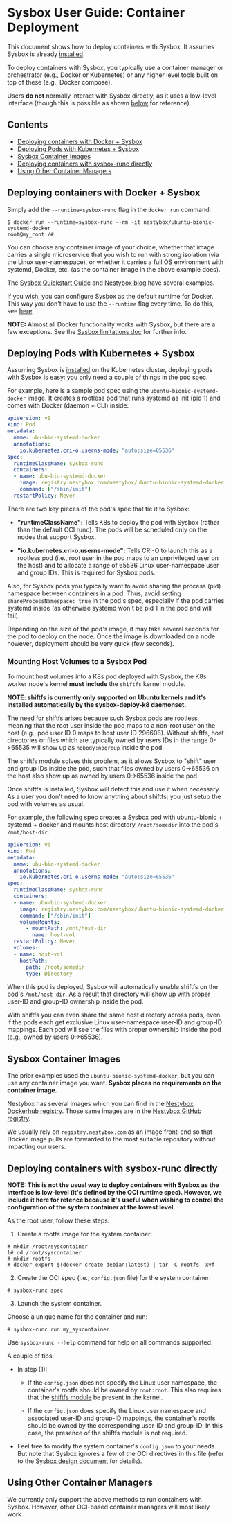 # Sysbox User Guide: Container Deployment

This document shows how to deploy containers with Sysbox. It assumes
Sysbox is already [installed](install.md).

To deploy containers with Sysbox, you typically use a container manager or
orchestrator (e.g., Docker or Kubernetes) or any higher level tools built on top
of these (e.g., Docker compose).

Users **do not** normally interact with Sysbox directly, as it uses a low-level
interface (though this is possible as shown [below](#deploying-containers-with-sysbox-runc-directly)
for reference).

## Contents

-   [Deploying containers with Docker + Sysbox](#deploying-containers-with-docker--sysbox)
-   [Deploying Pods with Kubernetes + Sysbox](#deploying-pods-with-kubernetes--sysbox)
-   [Sysbox Container Images](#sysbox-container-images)
-   [Deploying containers with sysbox-runc directly](#deploying-containers-with-sysbox-runc-directly)
-   [Using Other Container Managers](#using-other-container-managers)

## Deploying containers with Docker + Sysbox

Simply add the `--runtime=sysbox-runc` flag in the `docker run` command:

```console
$ docker run --runtime=sysbox-runc --rm -it nestybox/ubuntu-bionic-systemd-docker
root@my_cont:/#
```

You can choose any container image of your choice, whether that image carries a
single microservice that you wish to run with strong isolation (via the Linux
user-namespace), or whether it carries a full OS environment with systemd,
Docker, etc. (as the container image in the above example does).

The [Sysbox Quickstart Guide](../quickstart/README.md) and [Nestybox blog](https://blog.nestybox.com)
have several examples.

If you wish, you can configure Sysbox as the default runtime for Docker. This
way you don't have to use the `--runtime` flag every time. To do this,
see [here](install-package.md#configuring-dockers-default-runtime-to-sysbox).

**NOTE:** Almost all Docker functionality works with Sysbox, but there are a few
exceptions. See the [Sysbox limitations doc](limitations.md) for further info.

## Deploying Pods with Kubernetes + Sysbox

Assuming Sysbox is [installed](install-k8s.md) on the Kubernetes cluster,
deploying pods with Sysbox is easy: you only need a couple of things in the pod
spec.

For example, here is a sample pod spec using the `ubuntu-bionic-systemd-docker`
image. It creates a rootless pod that runs systemd as init (pid 1) and comes
with Docker (daemon + CLI) inside:

```yaml
apiVersion: v1
kind: Pod
metadata:
  name: ubu-bio-systemd-docker
  annotations:
    io.kubernetes.cri-o.userns-mode: "auto:size=65536"
spec:
  runtimeClassName: sysbox-runc
  containers:
  - name: ubu-bio-systemd-docker
    image: registry.nestybox.com/nestybox/ubuntu-bionic-systemd-docker
    command: ["/sbin/init"]
  restartPolicy: Never
```

There are two key pieces of the pod's spec that tie it to Sysbox:

-   **"runtimeClassName":** Tells K8s to deploy the pod with Sysbox (rather than the
    default OCI runc). The pods will be scheduled only on the nodes that support
    Sysbox.

-   **"io.kubernetes.cri-o.userns-mode":** Tells CRI-O to launch this as a rootless
    pod (i.e., root user in the pod maps to an unprivileged user on the host)
    and to allocate a range of 65536 Linux user-namespace user and group
    IDs. This is required for Sysbox pods.

Also, for Sysbox pods you typically want to avoid sharing the process (pid)
namespace between containers in a pod. Thus, avoid setting
`shareProcessNamespace: true` in the pod's spec, especially if the pod carries
systemd inside (as otherwise systemd won't be pid 1 in the pod and will fail).

Depending on the size of the pod's image, it may take several seconds for the
pod to deploy on the node. Once the image is downloaded on a node however,
deployment should be very quick (few seconds).

### Mounting Host Volumes to a Sysbox Pod

To mount host volumes into a K8s pod deployed with Sysbox, the K8s worker node's
kernel **must include** the `shiftfs` kernel module.

**NOTE: shiftfs is currently only supported on Ubuntu kernels and it's installed
automatically by the sysbox-deploy-k8 daemonset.**

The need for shiftfs arises because such Sysbox pods are rootless, meaning that
the root user inside the pod maps to a non-root user on the host (e.g., pod user
ID 0 maps to host user ID 296608). Without shiftfs, host directories or files
which are typically owned by users IDs in the range 0->65535 will show up as
`nobody:nogroup` inside the pod.

The shiftfs module solves this problem, as it allows Sysbox to "shift" user
and group IDs inside the pod, such that files owned by users 0->65536 on the
host also show up as owned by users 0->65536 inside the pod.

Once shiftfs is installed, Sysbox will detect this and use it when necessary.
As a user you don't need to know anything about shiftfs; you just setup the pod
with volumes as usual.

For example, the following spec creates a Sysbox pod with ubuntu-bionic + systemd +
docker and mounts host directory `/root/somedir` into the pod's `/mnt/host-dir`.

```yaml
apiVersion: v1
kind: Pod
metadata:
  name: ubu-bio-systemd-docker
  annotations:
    io.kubernetes.cri-o.userns-mode: "auto:size=65536"
spec:
  runtimeClassName: sysbox-runc
  containers:
  - name: ubu-bio-systemd-docker
    image: registry.nestybox.com/nestybox/ubuntu-bionic-systemd-docker
    command: ["/sbin/init"]
    volumeMounts:
      - mountPath: /mnt/host-dir
        name: host-vol
  restartPolicy: Never
  volumes:
  - name: host-vol
    hostPath:
      path: /root/somedir
      type: Directory
```

When this pod is deployed, Sysbox will automatically enable shiftfs on the pod's
`/mnt/host-dir`. As a result that directory will show up with proper user-ID and
group-ID ownership inside the pod.

With shiftfs you can even share the same host directory across pods, even if
the pods each get exclusive Linux user-namespace user-ID and group-ID mappings.
Each pod will see the files with proper ownership inside the pod (e.g., owned
by users 0->65536).

## Sysbox Container Images

The prior examples used the `ubuntu-bionic-systemd-docker`, but you can use any
container image you want. **Sysbox places no requirements on the container image.**

Nestybox has several images which you can find in the [Nestybox Dockerhub registry](https://hub.docker.com/u/nestybox).
Those same images are in the [Nestybox GitHub registry](https://github.com/orgs/nestybox/packages).

We usually rely on `registry.nestybox.com` as an image front-end so that Docker
image pulls are forwarded to the most suitable repository without impacting our
users.

## Deploying containers with sysbox-runc directly

**NOTE: This is not the usual way to deploy containers with Sysbox as the
interface is low-level (it's defined by the OCI runtime spec). However, we
include it here for refence because it's useful when wishing to control the
configuration of the system container at the lowest level.**

As the root user, follow these steps:

1.  Create a rootfs image for the system container:

```console
# mkdir /root/syscontainer
l# cd /root/syscontainer
# mkdir rootfs
# docker export $(docker create debian:latest) | tar -C rootfs -xvf -
```

2.  Create the OCI spec (i.e., `config.json` file) for the system container:

```console
# sysbox-runc spec
```

3.  Launch the system container.

Choose a unique name for the container and run:

```console
# sysbox-runc run my_syscontainer
```

Use `sysbox-runc --help` command for help on all commands supported.

A couple of tips:

-   In step (1):

    -   If the `config.json` does not specify the Linux user namespace, the
        container's rootfs should be owned by `root:root`. This also requires that
        the [shiftfs module](design.md#ubuntu-shiftfs-module) be present in the
        kernel.

    -   If the `config.json` does specify the Linux user namespace and associated
        user-ID and group-ID mappings, the container's rootfs should be owned
        by the corresponding user-ID and group-ID. In this case, the presence of
        the shiftfs module is not required.

-   Feel free to modify the system container's `config.json` to your needs. But
    note that Sysbox ignores a few of the OCI directives in this file (refer to
    the [Sysbox design document](design.md#sysbox-oci-compatibility) for details).

## Using Other Container Managers

We currently only support the above methods to run containers with
Sysbox. However, other OCI-based container managers will most likely work.
